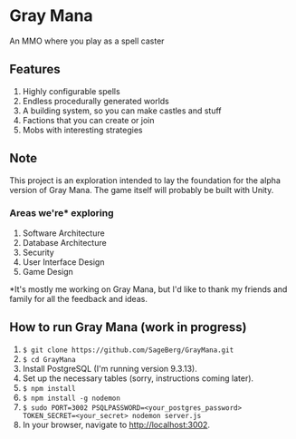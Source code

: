 # Gray Mana
An MMO where you play as a spell caster

## Features
1. Highly configurable spells
2. Endless procedurally generated worlds
3. A building system, so you can make castles and stuff
4. Factions that you can create or join
5. Mobs with interesting strategies

## Note
This project is an exploration intended to lay the foundation for the alpha version of Gray Mana.
The game itself will probably be built with Unity.

### Areas we're* exploring
1. Software Architecture
2. Database Architecture
3. Security
4. User Interface Design
5. Game Design

\*It's mostly me working on Gray Mana, but I'd like to thank my friends and family for all the feedback and ideas.

## How to run Gray Mana (work in progress)
1. `$ git clone https://github.com/SageBerg/GrayMana.git`
2. `$ cd GrayMana`
3. Install PostgreSQL (I'm running version 9.3.13).
4. Set up the necessary tables (sorry, instructions coming later).
5. `$ npm install`
6. `$ npm install -g nodemon`
7. `$ sudo PORT=3002 PSQLPASSWORD=<your_postgres_password> TOKEN_SECRET=<your_secret> nodemon server.js`
8. In your browser, navigate to [http://localhost:3002](http://localhost:3002).
